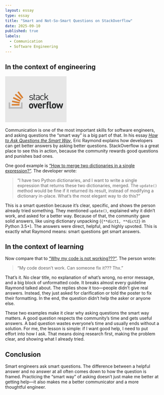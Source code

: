 ```yaml
---
layout: essay
type: essay
title: "Smart and Not-So-Smart Questions on StackOverflow"
date: 2025-09-10
published: true
labels:
  - Communication
  - Software Engineering
---
```


## In the context of engineering

<img width="200px" class="rounded float-start pe-4" src="../img/stackoverflow-1.png">

Communication is one of the most important skills for software engineers, and asking questions the “smart way” is a big part of that. In his essay *[How to Ask Questions the Smart Way](http://www.catb.org/esr/faqs/smart-questions.html)*, Eric Raymond explains how developers can get better answers by asking better questions. StackOverflow is a great place to see this in action, because the community rewards good questions and punishes bad ones.  

One good example is [“How to merge two dictionaries in a single expression?”](https://stackoverflow.com/questions/38987/how-do-i-merge-two-dictionaries-in-a-single-expression-taking-union-of-dictionar). The developer wrote:  

> “I have two Python dictionaries, and I want to write a single expression that returns these two dictionaries, merged. The `update()` method would be fine if it returned its result, instead of modifying a dictionary in-place. What’s the most elegant way to do this?”  

This is a smart question because it’s clear, specific, and shows the person already tried something. They mentioned `update()`, explained why it didn’t work, and asked for a better way. Because of that, the community gave solid answers, like using dictionary unpacking (`{**dict1, **dict2}` in Python 3.5+). The answers were direct, helpful, and highly upvoted. This is exactly what Raymond means: smart questions get smart answers.  

## In the context of learning

Now compare that to [“Why my code is not working???”](https://stackoverflow.com/questions/46679060/why-my-code-is-not-working). The person wrote:  

> “My code doesn’t work. Can someone fix it??? Thx.”  

That’s it. No clear title, no explanation of what’s wrong, no error message, and a big block of unformatted code. It breaks almost every guideline Raymond talked about. The replies show it too—people didn’t give real answers. Instead, they just asked for clarification or told the poster to fix their formatting. In the end, the question didn’t help the asker or anyone else.  

These two examples make it clear why asking questions the smart way matters. A good question respects the community’s time and gets useful answers. A bad question wastes everyone’s time and usually ends without a solution. For me, the lesson is simple: if I want good help, I need to put effort into how I ask. That means doing research first, making the problem clear, and showing what I already tried.  

## Conclusion

Smart engineers ask smart questions. The difference between a helpful answer and no answer at all often comes down to how the question is framed. Practicing the “smart way” of asking doesn’t just make me better at getting help—it also makes me a better communicator and a more thoughtful engineer.  
